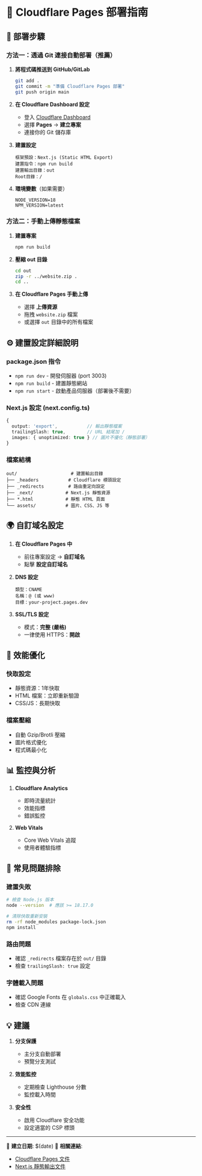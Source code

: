 # 🚀 Cloudflare Pages 部署指南

## 🎯 部署步驟

### 方法一：透過 Git 連接自動部署（推薦）

1. **將程式碼推送到 GitHub/GitLab**
   ```bash
   git add .
   git commit -m "準備 Cloudflare Pages 部署"
   git push origin main
   ```

2. **在 Cloudflare Dashboard 設定**
   - 登入 [Cloudflare Dashboard](https://dash.cloudflare.com/)
   - 選擇 **Pages** → **建立專案**
   - 連接你的 Git 儲存庫

3. **建置設定**
   ```
   框架預設：Next.js (Static HTML Export)
   建置指令：npm run build
   建置輸出目錄：out
   Root目錄：/
   ```

4. **環境變數**（如果需要）
   ```
   NODE_VERSION=18
   NPM_VERSION=latest
   ```

### 方法二：手動上傳靜態檔案

1. **建置專案**
   ```bash
   npm run build
   ```

2. **壓縮 out 目錄**
   ```bash
   cd out
   zip -r ../website.zip .
   cd ..
   ```

3. **在 Cloudflare Pages 手動上傳**
   - 選擇 **上傳資源**
   - 拖拽 `website.zip` 檔案
   - 或選擇 `out` 目錄中的所有檔案

## ⚙️ 建置設定詳細說明

### package.json 指令
- `npm run dev` - 開發伺服器 (port 3003)
- `npm run build` - 建置靜態網站
- `npm run start` - 啟動產品伺服器（部署後不需要）

### Next.js 設定 (next.config.ts)
```typescript
{
  output: 'export',           // 輸出靜態檔案
  trailingSlash: true,        // URL 結尾加 /
  images: { unoptimized: true } // 圖片不優化（靜態部署）
}
```

### 檔案結構
```
out/                    # 建置輸出目錄
├── _headers           # Cloudflare 標頭設定
├── _redirects         # 路由重定向設定
├── _next/            # Next.js 靜態資源
├── *.html            # 靜態 HTML 頁面
└── assets/           # 圖片、CSS、JS 等
```

## 🌍 自訂域名設定

1. **在 Cloudflare Pages 中**
   - 前往專案設定 → **自訂域名**
   - 點擊 **設定自訂域名**

2. **DNS 設定**
   ```
   類型：CNAME
   名稱：@ (或 www)
   目標：your-project.pages.dev
   ```

3. **SSL/TLS 設定**
   - 模式：**完整 (嚴格)**
   - 一律使用 HTTPS：**開啟**

## 🔧 效能優化

### 快取設定
- 靜態資源：1年快取
- HTML 檔案：立即重新驗證
- CSS/JS：長期快取

### 檔案壓縮
- 自動 Gzip/Brotli 壓縮
- 圖片格式優化
- 程式碼最小化

## 📊 監控與分析

1. **Cloudflare Analytics**
   - 即時流量統計
   - 效能指標
   - 錯誤監控

2. **Web Vitals**
   - Core Web Vitals 追蹤
   - 使用者體驗指標

## 🚨 常見問題排除

### 建置失敗
```bash
# 檢查 Node.js 版本
node --version  # 應該 >= 18.17.0

# 清除快取重新安裝
rm -rf node_modules package-lock.json
npm install
```

### 路由問題
- 確認 `_redirects` 檔案存在於 `out/` 目錄
- 檢查 `trailingSlash: true` 設定

### 字體載入問題
- 確認 Google Fonts 在 `globals.css` 中正確載入
- 檢查 CDN 連線

## 💡 建議

1. **分支保護**
   - 主分支自動部署
   - 預覽分支測試

2. **效能監控**
   - 定期檢查 Lighthouse 分數
   - 監控載入時間

3. **安全性**
   - 啟用 Cloudflare 安全功能
   - 設定適當的 CSP 標頭

---
📝 **建立日期**: $(date)
🔗 **相關連結**: 
- [Cloudflare Pages 文件](https://developers.cloudflare.com/pages/)
- [Next.js 靜態輸出文件](https://nextjs.org/docs/app/building-your-application/deploying/static-exports)
